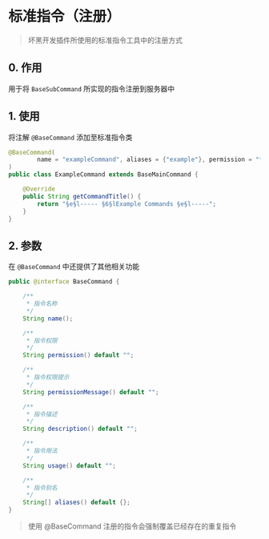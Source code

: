 # 标准指令（注册）
> 坏黑开发插件所使用的标准指令工具中的注册方式

## 0. 作用
用于将 ``BaseSubCommand`` 所实现的指令注册到服务器中

## 1. 使用
将注解 ``@BaseCommand`` 添加至标准指令类
```java
@BaseCommand(
        name = "exampleCommand", aliases = {"example"}, permission = "*"
)
public class ExampleCommand extends BaseMainCommand {

    @Override
    public String getCommandTitle() {
        return "§e§l----- §6§lExample Commands §e§l-----";
    }
}
```

## 2. 参数
在 ``@BaseCommand`` 中还提供了其他相关功能
```java
public @interface BaseCommand {

    /**
     * 指令名称
     */
    String name();

    /**
     * 指令权限
     */
    String permission() default "";

    /**
     * 指令权限提示
     */
    String permissionMessage() default "";

    /**
     * 指令描述
     */
    String description() default "";

    /**
     * 指令用法
     */
    String usage() default "";

    /**
     * 指令别名
     */
    String[] aliases() default {};
}
```

> 使用 @BaseCommand 注册的指令会强制覆盖已经存在的重复指令
